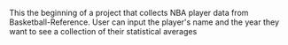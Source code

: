 This the beginning of a project that collects NBA player data from Basketball-Reference. User can input the player's name and the year they want to see a collection of 
their statistical averages
